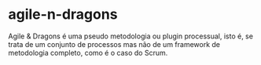 # agile-n-dragons
Agile &amp; Dragons é uma pseudo metodologia ou plugin processual, isto é, se trata de um conjunto de processos mas não de um framework de metodologia completo, como é o caso do Scrum.
